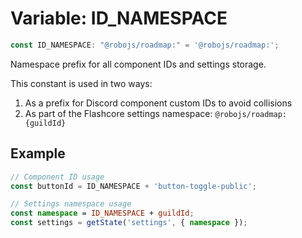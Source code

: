 # Variable: ID\_NAMESPACE

```ts
const ID_NAMESPACE: "@robojs/roadmap:" = '@robojs/roadmap:';
```

Namespace prefix for all component IDs and settings storage.

This constant is used in two ways:
1. As a prefix for Discord component custom IDs to avoid collisions
2. As part of the Flashcore settings namespace: `@robojs/roadmap:{guildId}`

## Example

```ts
// Component ID usage
const buttonId = ID_NAMESPACE + 'button-toggle-public';

// Settings namespace usage
const namespace = ID_NAMESPACE + guildId;
const settings = getState('settings', { namespace });
```
